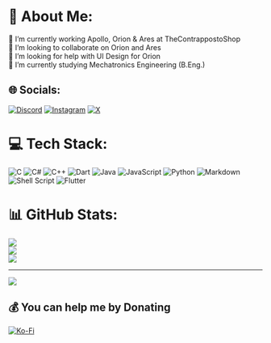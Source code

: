 # 💫 About Me:
🔭 I’m currently working Apollo, Orion & Ares at TheContrappostoShop<br>👯 I’m looking to collaborate on Orion and Ares<br>🤝 I’m looking for help with UI Design for Orion<br>🌱 I’m currently studying Mechatronics Engineering (B.Eng.)


## 🌐 Socials:
[![Discord](https://img.shields.io/badge/Discord-%237289DA.svg?logo=discord&logoColor=white)](https://discord.gg/GFUn9gwRsj) [![Instagram](https://img.shields.io/badge/Instagram-%23E4405F.svg?logo=Instagram&logoColor=white)](https://instagram.com/paulgd03) [![X](https://img.shields.io/badge/X-black.svg?logo=X&logoColor=white)](https://x.com/Paul_GD03) 

# 💻 Tech Stack:
![C](https://img.shields.io/badge/c-%2300599C.svg?style=for-the-badge&logo=c&logoColor=white) ![C#](https://img.shields.io/badge/c%23-%23239120.svg?style=for-the-badge&logo=csharp&logoColor=white) ![C++](https://img.shields.io/badge/c++-%2300599C.svg?style=for-the-badge&logo=c%2B%2B&logoColor=white) ![Dart](https://img.shields.io/badge/dart-%230175C2.svg?style=for-the-badge&logo=dart&logoColor=white) ![Java](https://img.shields.io/badge/java-%23ED8B00.svg?style=for-the-badge&logo=openjdk&logoColor=white) ![JavaScript](https://img.shields.io/badge/javascript-%23323330.svg?style=for-the-badge&logo=javascript&logoColor=%23F7DF1E) ![Python](https://img.shields.io/badge/python-3670A0?style=for-the-badge&logo=python&logoColor=ffdd54) ![Markdown](https://img.shields.io/badge/markdown-%23000000.svg?style=for-the-badge&logo=markdown&logoColor=white) ![Shell Script](https://img.shields.io/badge/shell_script-%23121011.svg?style=for-the-badge&logo=gnu-bash&logoColor=white) ![Flutter](https://img.shields.io/badge/Flutter-%2302569B.svg?style=for-the-badge&logo=Flutter&logoColor=white)
# 📊 GitHub Stats:
![](https://github-readme-stats.vercel.app/api?username=PaulGD03&theme=dark&hide_border=true&include_all_commits=true&count_private=true)<br/>
![](https://github-readme-streak-stats.herokuapp.com/?user=PaulGD03&theme=dark&hide_border=true)<br/>
![](https://github-readme-stats.vercel.app/api/top-langs/?username=PaulGD03&theme=dark&hide_border=true&include_all_commits=true&count_private=true&layout=compact)

---
[![](https://visitcount.itsvg.in/api?id=PaulGD03&icon=0&color=11)](https://visitcount.itsvg.in)

  ## 💰 You can help me by Donating
  [![Ko-Fi](https://img.shields.io/badge/Ko--fi-F16061?style=for-the-badge&logo=ko-fi&logoColor=white)](https://ko-fi.com/paul_gd) 

  
<!-- Proudly created with GPRM ( https://gprm.itsvg.in ) -->
